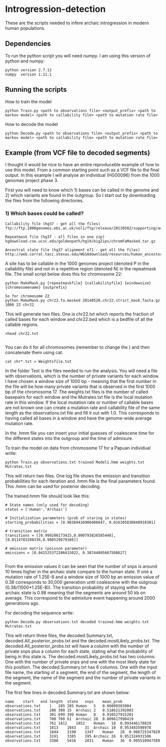 # Introgression-detection
These are the scripts needed to infere archaic introgression in modern human populations. 

## Dependencies
To run the python script you will need numpy. I am using this version of python and numpy:

```
python version 2.7.12
numpy  version 1.11.1
```

## Running the scripts

How to train the model
```
python Train.py <path to observations file> <output_prefix> <path to markov model> <path to callability file> <path to mutation rate file>
```

How to decode the model
```
python Decode.py <path to observations file> <output_prefix> <path to markov model> <path to callability file> <path to mutation rate file>
```


## Example (from VCF file to decoded segments)
I thought it would be nice to have an entire reproduceble example of how to use this model. From a common starting point such as a VCF file to the final output. In this example I will analyse an individual (HG00096) from the 1000 genomes project phase 3. 

First you will need to know which 1) bases can be called in the genome and 2) which variants are found in the outgroup. So I start out by downloading the files from the following directories.

### 1) Which bases could be called?

```
Callability file (hg37 - get all the files)
ftp://ftp.1000genomes.ebi.ac.uk/vol1/ftp/release/20130502/supporting/accessible_genome_masks/StrictMask/

Repeatmask file (hg37 - all files in one zip)
hgdownload.cse.ucsc.edu/goldenpath/hg19/bigZips/chromFaMasked.tar.gz

Ancestral state file (hg37 alignment e71 - get all the files)
http://web.corral.tacc.utexas.edu/WGSAdownload/resources/human_ancestor_GRCh37_e71/

```

A site has to be callable in the 1000 genomes project (denoted P in the callability file) and not in a repetitive region (denoted N) in the repeatmask file. The small script below does this for chromosome 22:

```
python MakeMask.py {repeatmaskfile} {callabilityfile} {windowsize} {chromosomename} {outprefix}

So for chromosome 22
python MakeMask.py chr22.fa.masked 20140520.chr22.strict_mask.fasta.gz 1000 22 chr22
```
This will generate two files. One is chr22.txt which reports the fraction of called bases for each window and chr22.bed which is a bedfile of all the callable regions.


```
>head chr22.txt


```

You can do it for all chromosomes (remember to change the ) and then concatenate them using cat. 

```
cat chr*.txt > Weightsfile.txt
```




In the folder Test is the files needed to run the analysis. You will need a file with observations, which is the number of private variants for each window. I have chosen a window size of 1000 bp - meaning that the first number in the file will be how many private variants that is observed in the first 1000 bp of the chromosome 17. The weights.txt files is the number of called basepairs for each window and the Mutrates.txt file is the local mutation rate in this window. If the local mutation rate or number of callable bases are not known one can create a mutation rate and callability file of the same length as the observations.txt file and fill it out with 1.0. This corresponds to having called all bases in a window and have the genome-wide average mutation rate. 

In the .hmm file you can insert your initial guesses of coalescene time for the different states into the outgroup and the time of admixure. 


To train the model on data from chromosome 17 for a Papuan individual write:

```
python Train.py observations.txt trained Model1.hmm weights.txt Mutrates.txt
```

This will return two files. One log file shows the emission and transition probabilities for each iteration and .hmm file is the final parameters found. This .hmm can be used for posterior decoding.

The trained.hmm file should look like this:
```
# State names (only used for decoding)
states = ['Human','Archaic']

# Initialization parameters (prob of staring in states)
starting_probabilities = [0.98369416906408647, 0.016305830840918301]

# transition matrix
transitions = [[0.999206173415,0.000793826585448],[0.0114703208336,0.988529679166]]

# emission matrix (poisson parameter)
emissions = [0.041525372286415022, 0.38744095667508627]


```

From the emission values it can be seen that the number of snps is around 10 times higher in the archaic state compare to the human state. If one a mutation rate of 1.25E-8 and a window size of 1000 bp an emission value of 0.38 corresponds to 30,000 generation until coalescene with the outgroup (0.38/(1000*1.25E-8)). The transition probability of staying within the archaic state is 0.98 meaning that the segments are around 50 kb on average. This correspond to the admixture event happening around 2000 generations ago. 



For decoding the sequence write:

```
python Decode.py observations.txt decoded trained.hmm weights.txt Mutrates.txt
```

This will return three files, the decoded.Summary.txt, decoded.All_posterior_probs.txt and the decoded.mostLikely_probs.txt. The decoded.All_posterior_probs.txt will have a column with the number of private snps plus a column for each state, stating what the probability of being in this state is. The decoded.mostLikely_probs.txt has two columns: One with the number of private snps and one with the most likely state for this position. The decoded.Summary.txt has 6 columns. One with the input file name, the starting of a segment, the end of the segment, the length of the segment, the name of the segment and the number of private variants in the segment.

The first few lines in decoded.Summary.txt are shown below:

```
name	start	end	length	state	snps	mean_prob
observations.txt	1	285	285	Human	5	0.96009303904
observations.txt	286	300	15	Archaic	2	0.518621392803
observations.txt	301	699	399	Human	8	0.910527915201
observations.txt	700	760	61	Archaic	28	0.809617990419
observations.txt	761	1812	1052	Human	18	0.993446178829
observations.txt	1813	1843	31	Archaic	10	0.953483598978
observations.txt	1844	3190	1347	Human	28	0.986725347829
observations.txt	3191	3385	195	Archaic	26	0.951324931506
observations.txt	3386	5416	2031	Human	36	0.995510947589
```







